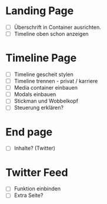 
# Landing Page
- [ ] Überschrift in Container ausrichten.
- [ ] Timeline oben schon anzeigen

# Timeline Page
- [ ] Timeline gescheit stylen
- [ ] Timeline trennen - privat / karriere
- [ ] Media container einbauen
- [ ] Modals einbauen
- [ ] Stickman und Wobbelkopf
- [ ] Steuerung erklären?

# End page
- [ ] Inhalte? (Twitter)

# Twitter Feed
- [ ] Funktion einbinden
- [ ] Extra Seite?

